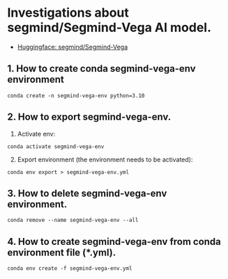 # Investigations about segmind/Segmind-Vega AI model.

- [Huggingface: segmind/Segmind-Vega](https://huggingface.co/segmind/Segmind-Vega)


## 1. How to create conda **segmind-vega-env** environment

```
conda create -n segmind-vega-env python=3.10
```

## 2. How to export **segmind-vega-env**.

1. Activate env:

```
conda activate segmind-vega-env
```

2. Export environment (the environment needs to be activated):

```
conda env export > segmind-vega-env.yml
```

## 3. How to delete **segmind-vega-env** environment.

```
conda remove --name segmind-vega-env --all
```

## 4. How to create **segmind-vega-env** from conda environment file (*.yml).

```
conda env create -f segmind-vega-env.yml
```
